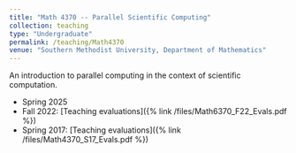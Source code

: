 ```yaml
---
title: "Math 4370 -- Parallel Scientific Computing"
collection: teaching
type: "Undergraduate"
permalink: /teaching/Math4370
venue: "Southern Methodist University, Department of Mathematics"
---
```


An introduction to parallel computing in the context of scientific computation.

* Spring 2025
* Fall 2022: [Teaching evaluations]({% link /files/Math6370_F22_Evals.pdf %})
* Spring 2017: [Teaching evaluations]({% link /files/Math4370_S17_Evals.pdf %})
